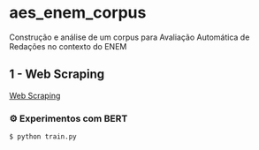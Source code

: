 # aes_enem_corpus

Construção e análise de um corpus para Avaliação Automática de Redações no contexto do ENEM



## 1 - Web Scraping

[Web Scraping](web_corpus_builder/README.md)



### :gear: Experimentos com BERT
```bash
$ python train.py
```